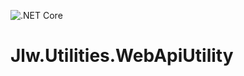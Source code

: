 ![.NET Core](https://github.com/JasonLWalker/Jlw.Utilities.WebApiUtility/workflows/.NET%20Core/badge.svg)

# Jlw.Utilities.WebApiUtility
